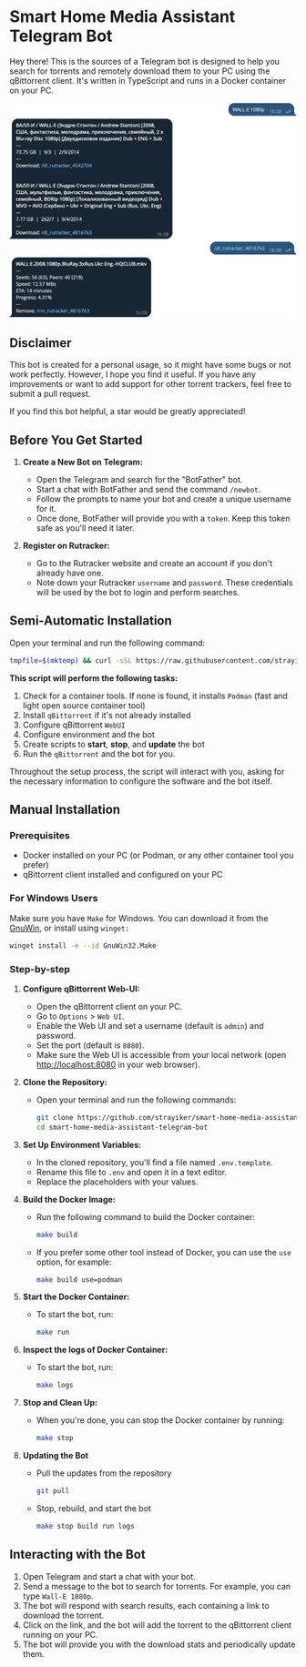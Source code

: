 # Smart Home Media Assistant Telegram Bot

Hey there! This is the sources of a Telegram bot is designed to help you search for torrents and remotely download them to your PC using the qBittorrent client. It's written in TypeScript and runs in a Docker container on your PC.

<p align="center">
<img alt="example" src="./static/image.webp" width="768" />
</p>

## Disclaimer

This bot is created for a personal usage, so it might have some bugs or not work perfectly. However, I hope you find it useful. If you have any improvements or want to add support for other torrent trackers, feel free to submit a pull request.

If you find this bot helpful, a star would be greatly appreciated!

## Before You Get Started

1. **Create a New Bot on Telegram:**

   - Open the Telegram and search for the "BotFather" bot.
   - Start a chat with BotFather and send the command `/newbot`.
   - Follow the prompts to name your bot and create a unique username for it.
   - Once done, BotFather will provide you with a `token`. Keep this token safe as you'll need it later.

2. **Register on Rutracker:**

   - Go to the Rutracker website and create an account if you don't already have one.
   - Note down your Rutracker `username` and `password`. These credentials will be used by the bot to login and perform searches.

## Semi-Automatic Installation

Open your terminal and run the following command:

```bash
tmpfile=$(mktemp) && curl -sSL https://raw.githubusercontent.com/strayiker/smart-home-media-assistant-telegram-bot/refs/heads/main/scripts/setup.sh -o $tmpfile && chmod +x $tmpfile && bash -i $tmpfile && rm $tmpfile
```

**This script will perform the following tasks:**

1.  Check for a container tools. If none is found, it installs `Podman` (fast and light open source container tool)
2.  Install `qBittorrent` if it's not already installed
3.  Configure qBittorrent `WebUI`
4.  Configure environment and the bot
5.  Create scripts to **start**, **stop**, and **update** the bot
6.  Run the `qBittorrent` and the bot for you.

Throughout the setup process, the script will interact with you, asking for the necessary information to configure the software and the bot itself.

## Manual Installation

### Prerequisites

- Docker installed on your PC (or Podman, or any other container tool you prefer)
- qBittorrent client installed and configured on your PC

### For Windows Users

Make sure you have `Make` for Windows. You can download it from the [GnuWin](https://gnuwin32.sourceforge.net/packages/make.htm), or install using `winget:`

```bash
winget install -e --id GnuWin32.Make
```

### Step-by-step

1. **Configure qBittorrent Web-UI:**

   - Open the qBittorrent client on your PC.
   - Go to `Options` > `Web UI`.
   - Enable the Web UI and set a username (default is `admin`) and password.
   - Set the port (default is `8080`).
   - Make sure the Web UI is accessible from your local network (open [http://localhost:8080](http://localhost:8080) in your web browser).

2. **Clone the Repository:**

   - Open your terminal and run the following commands:
     ```bash
     git clone https://github.com/strayiker/smart-home-media-assistant-telegram-bot.git
     cd smart-home-media-assistant-telegram-bot
     ```

3. **Set Up Environment Variables:**

   - In the cloned repository, you'll find a file named `.env.template`.
   - Rename this file to `.env` and open it in a text editor.
   - Replace the placeholders with your values.

4. **Build the Docker Image:**

   - Run the following command to build the Docker container:
     ```bash
     make build
     ```
   - If you prefer some other tool instead of Docker, you can use the `use` option, for example:
     ```bash
     make build use=podman
     ```

5. **Start the Docker Container:**

   - To start the bot, run:
     ```bash
     make run
     ```

6. **Inspect the logs of Docker Container:**

   - To start the bot, run:
     ```bash
     make logs
     ```

7. **Stop and Clean Up:**

   - When you're done, you can stop the Docker container by running:
     ```bash
     make stop
     ```

8. **Updating the Bot**

   - Pull the updates from the repository
     ```bash
     git pull
     ```
   - Stop, rebuild, and start the bot
     ```bash
     make stop build run logs
     ```

## Interacting with the Bot

1. Open Telegram and start a chat with your bot.
2. Send a message to the bot to search for torrents. For example, you can type `Wall-E 1080p`.
3. The bot will respond with search results, each containing a link to download the torrent.
4. Click on the link, and the bot will add the torrent to the qBittorrent client running on your PC.
5. The bot will provide you with the download stats and periodically update them.
